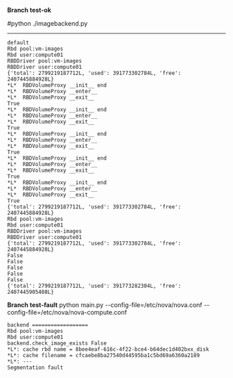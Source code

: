 **Branch test-ok**

#python ./imagebackend.py
________________________________________________ 
```Shell
default
Rbd pool:vm-images
Rbd user:compute01
RBDDriver pool:vm-images
RBDDriver user:compute01
{'total': 2799219187712L, 'used': 391773302784L, 'free': 2407445884928L}
*L*  RBDVolumeProxy __init__ end
*L*  RBDVolumeProxy __enter__
*L*  RBDVolumeProxy __exit__
True
*L*  RBDVolumeProxy __init__ end
*L*  RBDVolumeProxy __enter__
*L*  RBDVolumeProxy __exit__
True
*L*  RBDVolumeProxy __init__ end
*L*  RBDVolumeProxy __enter__
*L*  RBDVolumeProxy __exit__
True
*L*  RBDVolumeProxy __init__ end
*L*  RBDVolumeProxy __enter__
*L*  RBDVolumeProxy __exit__
True
*L*  RBDVolumeProxy __init__ end
*L*  RBDVolumeProxy __enter__
*L*  RBDVolumeProxy __exit__
True
{'total': 2799219187712L, 'used': 391773302784L, 'free': 2407445884928L}
Rbd pool:vm-images
Rbd user:compute01
RBDDriver pool:vm-images
RBDDriver user:compute01
{'total': 2799219187712L, 'used': 391773302784L, 'free': 2407445884928L}
False
False
False
False
False
{'total': 2799219187712L, 'used': 391773282304L, 'free': 2407445905408L}
```

**Branch test-fault**
python main.py --config-file=/etc/nova/nova.conf --config-file=/etc/nova/nova-compute.conf
```Shell
backend ==================
Rbd pool:vm-images
Rbd user:compute01
backend.check_image_exists False 
*L*: cache rbd name = 8bee4eaf-616c-4f22-bce4-b64dec1d402bxx_disk
*L*: cache filename = cfcaebe8ba27540d44595ba1c5bd69a6360a2189
*L*: ---
Segmentation fault
```
